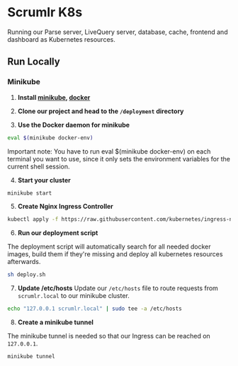 
# Scrumlr K8s

Running our Parse server, LiveQuery server, database, cache, frontend and dashboard as Kubernetes resources. 
## Run Locally

### Minikube

1. **Install [minikube](https://minikube.sigs.k8s.io/docs/start/), [docker](https://docs.docker.com/get-docker/)**

2. **Clone our project and head to the `/deployment` directory**

3. **Use the Docker daemon for minikube**
```bash
eval $(minikube docker-env)
```
Important note: You have to run eval $(minikube docker-env) on each terminal you want to use, since it only sets the environment variables for the current shell session.

4. **Start your cluster**

```bash
minikube start
```

5. **Create Nginx Ingress Controller**

```bash
kubectl apply -f https://raw.githubusercontent.com/kubernetes/ingress-nginx/controller-v0.47.0/deploy/static/provider/cloud/deploy.yaml
```

6. **Run our deployment script**

The deployment script will automatically search for all needed docker images, build them if they're missing and 
deploy all kubernetes resources afterwards.
```bash
sh deploy.sh
```

7. **Update /etc/hosts**
Update our `/etc/hosts` file to route requests from `scrumlr.local` to our minikube cluster.

```bash
echo "127.0.0.1 scrumlr.local" | sudo tee -a /etc/hosts
```

8. **Create a minikube tunnel**

The minikube tunnel is needed so that our Ingress can be reached on `127.0.0.1`.
```bash
minikube tunnel
```
